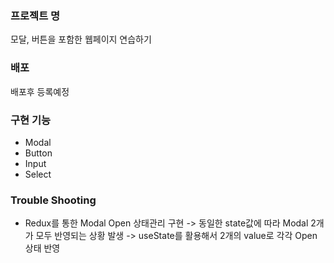 ### 프로젝트 명

모달, 버튼을 포함한 웹페이지 연습하기

### 배포

배포후 등록예정

### 구현 기능

- Modal
- Button
- Input
- Select

### Trouble Shooting

- Redux를 통한 Modal Open 상태관리 구현
 -> 동일한 state값에 따라 Modal 2개가 모두 반영되는 상황 발생
 -> useState를 활용해서 2개의 value로 각각 Open 상태 반영
